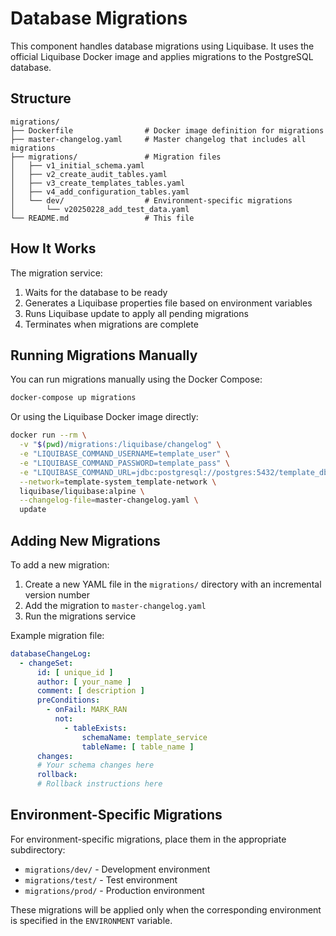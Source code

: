 # Database Migrations

This component handles database migrations using Liquibase. It uses the official Liquibase Docker image and applies
migrations to the PostgreSQL database.

## Structure

```
migrations/
├── Dockerfile                # Docker image definition for migrations
├── master-changelog.yaml     # Master changelog that includes all migrations
├── migrations/               # Migration files
│   ├── v1_initial_schema.yaml 
│   ├── v2_create_audit_tables.yaml
│   ├── v3_create_templates_tables.yaml
│   ├── v4_add_configuration_tables.yaml
│   └── dev/                  # Environment-specific migrations
│       └── v20250228_add_test_data.yaml
└── README.md                 # This file
```

## How It Works

The migration service:

1. Waits for the database to be ready
2. Generates a Liquibase properties file based on environment variables
3. Runs Liquibase update to apply all pending migrations
4. Terminates when migrations are complete

## Running Migrations Manually

You can run migrations manually using the Docker Compose:

```bash
docker-compose up migrations
```

Or using the Liquibase Docker image directly:

```bash
docker run --rm \
  -v "$(pwd)/migrations:/liquibase/changelog" \
  -e "LIQUIBASE_COMMAND_USERNAME=template_user" \
  -e "LIQUIBASE_COMMAND_PASSWORD=template_pass" \
  -e "LIQUIBASE_COMMAND_URL=jdbc:postgresql://postgres:5432/template_db" \
  --network=template-system_template-network \
  liquibase/liquibase:alpine \
  --changelog-file=master-changelog.yaml \
  update
```

## Adding New Migrations

To add a new migration:

1. Create a new YAML file in the `migrations/` directory with an incremental version number
2. Add the migration to `master-changelog.yaml`
3. Run the migrations service

Example migration file:

```yaml
databaseChangeLog:
  - changeSet:
      id: [ unique_id ]
      author: [ your_name ]
      comment: [ description ]
      preConditions:
        - onFail: MARK_RAN
          not:
            - tableExists:
                schemaName: template_service
                tableName: [ table_name ]
      changes:
      # Your schema changes here
      rollback:
      # Rollback instructions here
```

## Environment-Specific Migrations

For environment-specific migrations, place them in the appropriate subdirectory:

- `migrations/dev/` - Development environment
- `migrations/test/` - Test environment
- `migrations/prod/` - Production environment

These migrations will be applied only when the corresponding environment is specified in the `ENVIRONMENT` variable.